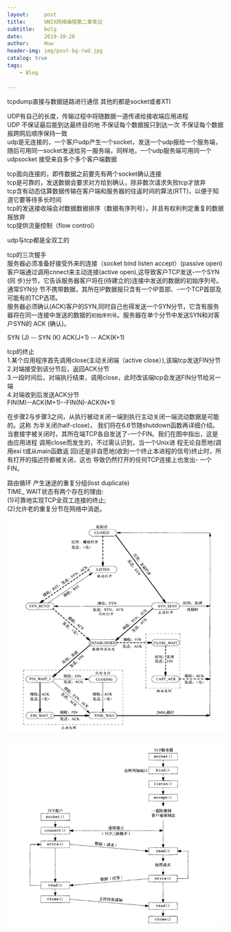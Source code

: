 ```yaml
---
layout:     post
title:      UNIX网络编程第二章笔记      
subtitle:   bolg
date:       2019-10-28
author:     Huw
header-img: img/post-bg-rwd.jpg
catalog: true
tags:
    - Blog

---
```

tcpdump直接与数据链路进行通信 其他的都是socket或者XTI<br>

UDP有自己的长度，传输过程中将随数据一道传递给接收端应用进程<br>
UDP 不保证最后能到达最终目的地 不保证每个数据报只到达一次 不保证每个数据报跨网后顺序保持一致<br>
udp是无连接的，一个客户udp产生一个socket，发送一个udp报给一个服务端，随后可用同一socket发送给另一服务端，同样地，一个udp服务端可用同一个udpsocket
接受来自多个多个客户端数据<br>

tcp面向连接的，即传数据之前要先有两个socket确认连接<br>
tcp是可靠的，发送数据会要求对方给到确认，除非数次请求失败tcp才放弃<br>
tcp含有动态估算数据传输在客户端和服务器的往返时间的算法(RTT)，以便于知道它要等待多长时间<br>
tcp的发送接收端会对数据数据排序（数据有序列号），并且有权利判定重复的数据报放弃<br>
tcp提供流量控制（flow control）<br>

udp与tcp都是全双工的<br>


tcp的三次握手<br>
服务器必须准备好接受外来的连接（socket bind listen accept）(passive open) <br>
客户端通过调用cnnect来主动连接(active open),这导致客户TCP发送-一个SYN (同
步)分节，它告诉服务器客户将在(待建立的)连接中发送的数据的初始序列号。通常SYN分
节不携带数据，其所在IP数据报只含有一个IP首部、-一个TCP首部及可能有的TCP选项。<br>
服务器必须确认(ACK)客户的SYN,同时自己也得发送一个SYN分节，它含有服务
器将在同一连接中发送的数据的`初始序列号`。服务器在单个分节中发送SYN和对客户SYN的
ACK (确认)。<br>


SYN (J)  -- SYN (K)  ACK(J+1)   -- ACK(K+1)  <br> 

tcp的终止<br>
1.某个应用程序首先调用close(主动关闭端（active close）),该端tcp发送FIN分节<br>
2.对端接受到该分节后，返回ACK分节<br>
3.一段时间后，对端执行结束，调用close，此时改该端tcp会发送FIN分节给另一端<br>
4.对端收到后发送ACK分节<br>
FIN(M)--ACK(M+1)--FIN(N)-ACK(N+1)<br>

在步骤2与步骤3之间，从执行被动关闭一端到执行主动关闭一端流动数据是可能的。这称
为半关闭(half-close)， 我们将在6.6节随shutdown函数再详细介绍。<br>
当套接字被关闭时，其所在端TCP各自发送了-一个FIN。我们在图中指出，这是由应用进程
调用close而发生的，不过需认识到，当一个Unix进 程无论自愿地(调用exi t或从main函数返
回)还是非自愿地(收到一个终止本进程的信号)终止时，所有打开的描述符都被关闭，这也
导致仍然打开的任何TCP连接上也发出- 一个FIN。<br>

路由循环 产生迷途的重复分组(lost duplicate)<br>
TIME_ WAIT状态有两个存在的理由:<br>
(1)可靠地实现TCP全双工连接的终止;<br>
(2)允许老的重复分节在网络中消逝。<br>


![状态转换图](https://github.com/as010101/UNIX/blob/master/img/procedure.png)

![代码过程图](https://github.com/as010101/UNIX/blob/master/img/program.png)








